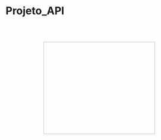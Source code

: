# Projeto_API
<br>
<br>

<p align="center">
  <img scr="/Imagens/logo.PNG" width="300" height="250">
</p>

